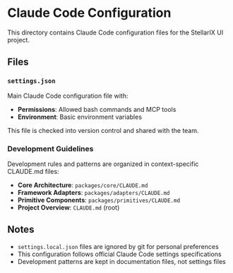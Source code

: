 # Claude Code Configuration

This directory contains Claude Code configuration files for the StellarIX UI project.

## Files

### `settings.json`
Main Claude Code configuration file with:
- **Permissions**: Allowed bash commands and MCP tools
- **Environment**: Basic environment variables

This file is checked into version control and shared with the team.

### Development Guidelines

Development rules and patterns are organized in context-specific CLAUDE.md files:

- **Core Architecture**: `packages/core/CLAUDE.md`
- **Framework Adapters**: `packages/adapters/CLAUDE.md` 
- **Primitive Components**: `packages/primitives/CLAUDE.md`
- **Project Overview**: `CLAUDE.md` (root)

## Notes

- `settings.local.json` files are ignored by git for personal preferences
- This configuration follows official Claude Code settings specifications
- Development patterns are kept in documentation files, not settings files